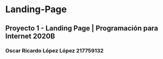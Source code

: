 # Landing-Page
## Proyecto 1 - Landing Page | Programación para Internet 2020B
### Oscar Ricardo López López 217759132
